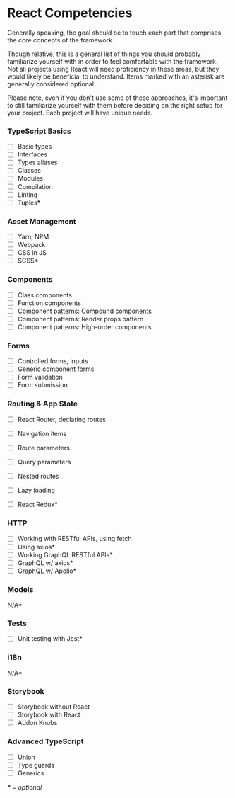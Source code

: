 # React Competencies
Generally speaking, the goal should be to touch each part that comprises the core concepts of the framework.

Though relative, this is a general list of things you should probably familiarize yourself with in order to feel comfortable with the framework. Not all projects using React will need proficiency in these areas, but they would likely be beneficial to understand. Items marked with an asterisk are generally considered optional.

Please note, even if you don't use some of these approaches, it's important to still familiarize yourself with them before deciding on the right setup for your project. Each project will have unique needs.

### TypeScript Basics

- [ ] Basic types
- [ ] Interfaces
- [ ] Types aliases
- [ ] Classes
- [ ] Modules
- [ ] Compilation
- [ ] Linting
- [ ] Tuples*

### Asset Management

- [ ] Yarn, NPM
- [ ] Webpack
- [ ] CSS in JS
- [ ] SCSS*

### Components

- [ ] Class components
- [ ] Function components
- [ ] Component patterns: Compound components
- [ ] Component patterns: Render props pattern
- [ ] Component patterns: High-order components

### Forms

- [ ] Controlled forms, inputs
- [ ] Generic component forms
- [ ] Form validation
- [ ] Form submission

### Routing & App State

- [ ] React Router, declaring routes
- [ ] Navigation items
- [ ] Route parameters
- [ ] Query parameters
- [ ] Nested routes
- [ ] Lazy loading
- [ ] React Redux*


### HTTP

- [ ] Working with RESTful APIs, using fetch
- [ ] Using axios*
- [ ] Working GraphQL RESTful APIs*
- [ ] GraphQL w/ axios*
- [ ] GraphQL w/ Apollo*

### Models

N/A*

### Tests

- [ ] Unit testing with Jest*

### i18n

N/A*

### Storybook

- [ ] Storybook without React
- [ ] Storybook with React
- [ ] Addon Knobs

### Advanced TypeScript

- [ ] Union
- [ ] Type guards
- [ ] Generics

_* = optional_

